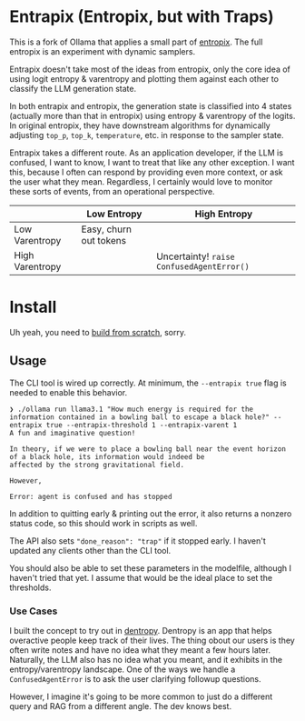 # Entrapix (Entropix, but with Traps)

This is a fork of Ollama that applies a small part of
[entropix](https://github.com/xjdr-alt/entropix). The full entropix is an experiment
with dynamic samplers.

Entrapix doesn't take most of the ideas from entropix, only the core idea of using
logit entropy & varentropy and plotting them against each other to classify the LLM
generation state.

In both entrapix and entropix, the generation state is classified into 4 states (actually 
more than that in entropix) using entropy & varentropy of the logits. In original entropix, they
have downstream algorithms for dynamically adjusting `top_p`, `top_k`, `temperature`, etc.
in response to the sampler state.

Entrapix takes a different route. As an application developer, if the LLM is confused, I
want to know, I want to treat that like any other exception. I want this, because I often
can respond by providing even more context, or ask the user what they mean. Regardless, I
certainly would love to monitor these sorts of events, from an operational perspective.

| | Low Entropy | High Entropy |
|--------|--------|--------|
| Low Varentropy | Easy, churn out tokens |  |
| High Varentropy |  | Uncertainty! `raise ConfusedAgentError()` |


# Install
Uh yeah, you need to [build from scratch](https://github.com/tkellogg/ollama-entrapix/blob/entrapix/docs/development.md), sorry.


## Usage

The CLI tool is wired up correctly. At minimum, the `--entrapix true` flag is needed to
enable this behavior.

```shell
❯ ./ollama run llama3.1 "How much energy is required for the information contained in a bowling ball to escape a black hole?" --entrapix true --entrapix-threshold 1 --entrapix-varent 1
A fun and imaginative question!

In theory, if we were to place a bowling ball near the event horizon of a black hole, its information would indeed be 
affected by the strong gravitational field.

However,

Error: agent is confused and has stopped
```

In addition to quitting early & printing out the error, it also returns a nonzero status 
code, so this should work in scripts as well.

The API also sets `"done_reason": "trap"` if it stopped early. I haven't updated any 
clients other than the CLI tool.

You should also be able to set these parameters in the modelfile, although I haven't
tried that yet. I assume that would be the ideal place to set the thresholds.


### Use Cases
I built the concept to try out in [dentropy](https://www.getdentropy.com/). Dentropy is an app
that helps overactive people keep track of their lives. The thing obout our users is they often
write notes and have no idea what they meant a few hours later. Naturally, the LLM also has no
idea what you meant, and it exhibits in the entropy/varentropy landscape. One of the ways we
handle a `ConfusedAgentError` is to ask the user clarifying followup questions.

However, I imagine it's going to be more common to just do a different query and RAG from a
different angle. The dev knows best.
